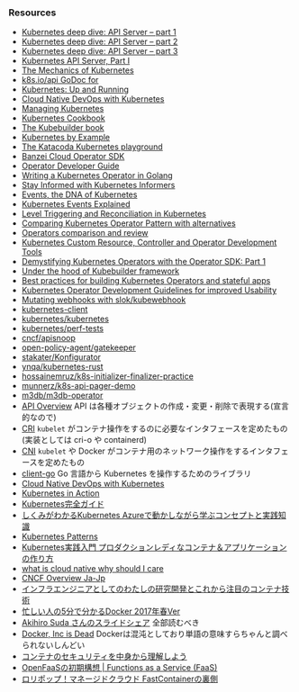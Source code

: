 ### Resources
- [Kubernetes deep dive: API Server – part 1](https://blog.openshift.com/kubernetes-deep-dive-api-server-part-1/)
- [Kubernetes deep dive: API Server – part 2](https://blog.openshift.com/kubernetes-deep-dive-api-server-part-2/)
- [Kubernetes deep dive: API Server – part 3](https://blog.openshift.com/kubernetes-deep-dive-api-server-part-3a/)
- [Kubernetes API Server, Part I](https://medium.com/@dominik.tornow/kubernetes-api-server-part-i-3fbaf2138a31)
- [The Mechanics of Kubernetes](https://medium.com/@dominik.tornow/the-mechanics-of-kubernetes-ac8112eaa302)
- [k8s.io/api GoDoc for](https://godoc.org/k8s.io/api)
- [Kubernetes: Up and Running](http://shop.oreilly.com/product/0636920043874.do)
- [Cloud Native DevOps with Kubernetes](http://shop.oreilly.com/product/0636920175131.do)
- [Managing Kubernetes](http://shop.oreilly.com/product/0636920146667.do)
- [Kubernetes Cookbook](http://shop.oreilly.com/product/0636920064947.do)
- [The Kubebuilder book](https://book.kubebuilder.io/)
- [Kubernetes by Example](http://kubernetesbyexample.com)
- [The Katacoda Kubernetes playground](https://www.katacoda.com/courses/kubernetes/playground)
- [Banzei Cloud Operator SDK](https://banzaicloud.com/tags/operator-sdk/)
- [Operator Developer Guide](https://operators.gitbook.io/operator-developer-guide-for-red-hat-partners/)
- [Writing a Kubernetes Operator in Golang](https://medium.com/@mtreacher/writing-a-kubernetes-operator-a9b86f19bfb9)
- [Stay Informed with Kubernetes Informers](https://medium.com/firehydrant-io/stay-informed-with-kubernetes-informers-4fda2a21da9e)
- [Events, the DNA of Kubernetes](https://www.mgasch.com/post/k8sevents/)
- [Kubernetes Events Explained](https://www.bluematador.com/blog/kubernetes-events-explained)
- [Level Triggering and Reconciliation in Kubernetes](https://hackernoon.com/level-triggering-and-reconciliation-in-kubernetes-1f17fe30333d)
- [Comparing Kubernetes Operator Pattern with alternatives](https://medium.com/@cloudark/why-to-write-kubernetes-operators-9b1e32a24814)
- [Operators comparison and review](https://kubedex.com/operators/)
- [Kubernetes Custom Resource, Controller and Operator Development Tools](https://admiralty.io/blog/kubernetes-custom-resource-controller-and-operator-development-tools/)
- [Demystifying Kubernetes Operators with the Operator SDK: Part 1](https://www.linux.com/blog/2018/12/demystifying-kubernetes-operators-operator-sdk-part-1)
- [Under the hood of Kubebuilder framework](https://itnext.io/under-the-hood-of-kubebuilder-framework-ff6b38c10796)
- [Best practices for building Kubernetes Operators and stateful apps](https://cloud.google.com/blog/products/containers-kubernetes/best-practices-for-building-kubernetes-operators-and-stateful-apps)
- [Kubernetes Operator Development Guidelines for improved Usability](https://itnext.io/kubernetes-operator-development-guidelines-for-improved-usability-222390b00dc4)
- [Mutating webhooks with slok/kubewebhook](https://banzaicloud.com/blog/slok-webhook/)
- [kubernetes-client](https://github.com/kubernetes-client)
- [kubernetes/kubernetes](https://github.com/kubernetes/kubernetes/)
- [kubernetes/perf-tests](https://github.com/kubernetes/perf-tests)
- [cncf/apisnoop](https://github.com/cncf/apisnoop)
- [open-policy-agent/gatekeeper](https://github.com/open-policy-agent/gatekeeper)
- [stakater/Konfigurator](https://github.com/stakater/Konfigurator)
- [ynqa/kubernetes-rust](https://github.com/ynqa/kubernetes-rust)
- [hossainemruz/k8s-initializer-finalizer-practice](https://github.com/hossainemruz/k8s-initializer-finalizer-practice)
- [munnerz/k8s-api-pager-demo](https://github.com/munnerz/k8s-api-pager-demo)
- [m3db/m3db-operator](https://github.com/m3db/m3db-operator)
- [API Overview](https://kubernetes.io/docs/reference/generated/kubernetes-api/v1.13/) API は各種オブジェクトの作成・変更・削除で表現する(宣言的なので)
- [CRI](https://github.com/kubernetes/community/blob/master/contributors/devel/container-runtime-interface.md) `kubelet` がコンテナ操作をするのに必要なインタフェースを定めたもの(実装としては cri-o や containerd)
- [CNI](https://github.com/containernetworking/cni/issues)  `kubelet` や Docker がコンテナ用のネットワーク操作をするインタフェースを定めたもの
- [client-go](https://github.com/kubernetes/client-go)  Go 言語から Kubernetes を操作するためのライブラリ
- [ Cloud Native DevOps with Kubernetes](http://shop.oreilly.com/product/0636920175131.do)
- [ Kubernetes in Action](https://www.manning.com/books/kubernetes-in-action)
- [ Kubernetes完全ガイド](https://www.amazon.co.jp/dp/4295004804/ref=cm_sw_r_tw_dp_U_x_SS.vCbZV0PV00)
- [ しくみがわかるKubernetes Azureで動かしながら学ぶコンセプトと実践知識](https://www.amazon.co.jp/dp/4798157848/ref=cm_sw_r_tw_dp_U_x_oT.vCb6KQ12JC)
- [ Kubernetes Patterns ](http://shop.oreilly.com/product/0636920242598.do)
- [ Kubernetes実践入門 プロダクションレディなコンテナ＆アプリケーションの作り方 ](https://gihyo.jp/book/2019/978-4-297-10438-2)
- [ what is cloud native why should I care](https://github.com/cncf/presentations/blob/master/2016-software-circus/what-is-cloud-native/what-is-cloud-native.pdf)
- [ CNCF Overview Ja-Jp](https://github.com/zembutsu/presentations/blob/master/japanese/CNCF_Overview_Ja-Jp.pdf)
- [ インフラエンジニアとしてのわたしの研究開発とこれから注目のコンテナ技術](https://speakerdeck.com/matsumoto_r/inhuraenziniatositefalsewatasifalseyan-jiu-kai-fa-tokorekarazhu-mu-falsekontenaji-shu)
- [ 忙しい人の5分で分かるDocker 2017年春Ver](https://www.slideshare.net/zembutsu/5-minuts-docker-2017)
- [ Akihiro Suda さんのスライドシェア](https://www.slideshare.net/AkihiroSuda) 全部読むべき
- [ Docker, Inc is Dead](https://chrisshort.net/docker-inc-is-dead/) Dockerは混沌としており単語の意味すらちゃんと調べられないしんどい
- [ コンテナのセキュリティを中身から理解しよう](https://speakerdeck.com/udzura/inside-out-container-and-its-security) 
- [ OpenFaaSの初期構想 | Functions as a Service (FaaS)](https://blog.alexellis.io/functions-as-a-service/)
- [ ロリポップ！マネージドクラウド FastContainerの裏側](https://www.slideshare.net/ssuser6e4f0a1/fastcontainer)  
